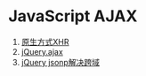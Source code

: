 # JavaScript AJAX

1. [原生方式XHR](./index.html)
2. [jQuery.ajax](./index.jquery.html)
3. [jQuery jsonp解决跨域](./index.jquery.jsonp.html)